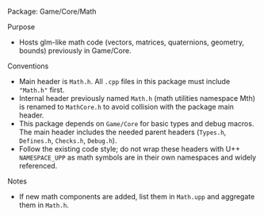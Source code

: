 Package: Game/Core/Math

Purpose
- Hosts glm-like math code (vectors, matrices, quaternions, geometry, bounds) previously in Game/Core.

Conventions
- Main header is `Math.h`. All `.cpp` files in this package must include `"Math.h"` first.
- Internal header previously named `Math.h` (math utilities namespace Mth) is renamed to `MathCore.h` to avoid collision with the package main header.
- This package depends on `Game/Core` for basic types and debug macros. The main header includes the needed parent headers (`Types.h`, `Defines.h`, `Checks.h`, `Debug.h`).
- Follow the existing code style; do not wrap these headers with U++ `NAMESPACE_UPP` as math symbols are in their own namespaces and widely referenced.

Notes
- If new math components are added, list them in `Math.upp` and aggregate them in `Math.h`.


